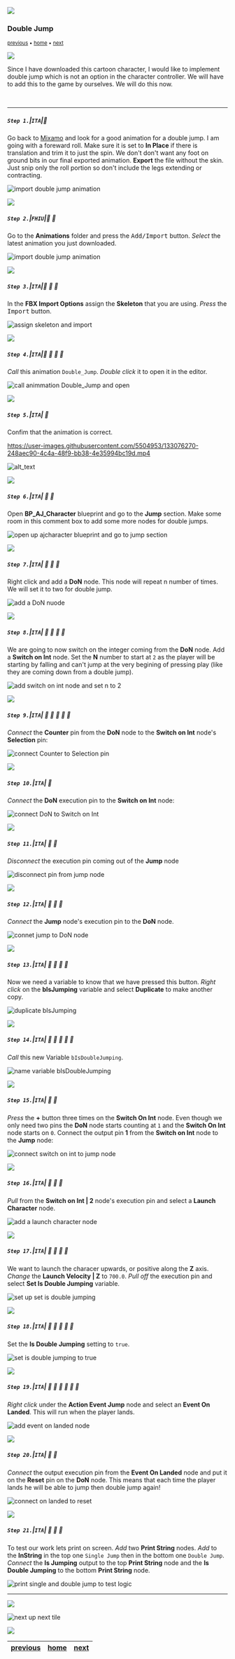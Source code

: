 ![](../images/line3.png)

### Double Jump

<sub>[previous](../walk-sprint/README.md#user-content-slow-walk--sprint) • [home](../README.md#user-content-ue4-animations) • [next](../double-jump-ii/README.md#user-content-double-jump-ii)</sub>

![](../images/line3.png)

Since I have downloaded this cartoon character, I would like to implement double jump which is not an option in the character controller. We will have to add this to the game by ourselves. We will do this now.

<br>

---


##### `Step 1.`\|`ITA`|:small_blue_diamond:

Go back to [Mixamo](https://www.mixamo.com/#/) and look for a good animation for a double jump. I am going with a foreward roll. Make sure it is set to **In Place** if there is translation and trim it to just the spin. We don't don't want any foot on ground bits in our final exported animation. **Export** the file without the skin. Just snip only the roll portion so don't include the legs extending or contracting.

![import double jump animation](images/ImportDoubleJumpAnim2.png)

![](../images/line2.png)

##### `Step 2.`\|`FHIU`|:small_blue_diamond: :small_blue_diamond: 

Go to the **Animations** folder and press the <kbd>Add/Import</kbd> button. *Select* the latest animation you just downloaded.

![import double jump animation](images/ImportDoubleJumpAnim.jpg)

![](../images/line2.png)

##### `Step 3.`\|`ITA`|:small_blue_diamond: :small_blue_diamond: :small_blue_diamond:

In the **FBX Import Options** assign the **Skeleton** that you are using. *Press* the <kbd>Import</kbd> button.

![assign skeleton and import](images/AssignSkeletonToDoubleJumpImport.jpg)

![](../images/line2.png)

##### `Step 4.`\|`ITA`|:small_blue_diamond: :small_blue_diamond: :small_blue_diamond: :small_blue_diamond:

*Call* this animation `Double_Jump`. *Double click* it to open it in the editor.

![call animmation Double_Jump and open](images/CallItDoubleJump.jpg)

![](../images/line2.png)

##### `Step 5.`\|`ITA`| :small_orange_diamond:

Confim that the animation is correct.

https://user-images.githubusercontent.com/5504953/133076270-248aec90-4c4a-48f9-bb38-4e35994bc19d.mp4

![alt_text](images/.jpg)

![](../images/line2.png)

##### `Step 6.`\|`ITA`| :small_orange_diamond: :small_blue_diamond:

Open **BP_AJ_Character** blueprint and go to the **Jump** section. Make some room in this comment box to add some more nodes for double jumps.

![open up ajcharacter blueprint and go to jump section](images/MakeSpaceInJumpPlayerBP.jpg)

![](../images/line2.png)

##### `Step 7.`\|`ITA`| :small_orange_diamond: :small_blue_diamond: :small_blue_diamond:

Right click and add a **DoN** node. This node will repeat n number of times. We will set it to two for double jump.

![add a DoN nuode](images/AddDoNNode.jpg)

![](../images/line2.png)

##### `Step 8.`\|`ITA`| :small_orange_diamond: :small_blue_diamond: :small_blue_diamond: :small_blue_diamond:

We are going to now switch on the integer coming from the **DoN** node. Add a **Switch on Int** node. Set the **N** number to start at `2` as the player will be starting by falling and can't jump at the very begining of pressing play (like they are coming down from a double jump).

![add switch on int node and set n to 2](images/AddSwitchOnIntNode.jpg)

![](../images/line2.png)

##### `Step 9.`\|`ITA`| :small_orange_diamond: :small_blue_diamond: :small_blue_diamond: :small_blue_diamond: :small_blue_diamond:

*Connect* the **Counter** pin from the **DoN** node to the **Switch on Int** node's **Selection** pin:

![connect Counter to Selection pin](images/CounterToSelectionPin.jpg)

![](../images/line2.png)

##### `Step 10.`\|`ITA`| :large_blue_diamond:

*Connect* the **DoN** execution pin to the **Switch on Int** node:

![connect DoN to Switch on Int](images/ConnectDoNExecutionPins.jpg)

![](../images/line2.png)

##### `Step 11.`\|`ITA`| :large_blue_diamond: :small_blue_diamond: 

*Disconnect* the execution pin coming out of the **Jump** node

![disconnect pin from jump node](images/DisconnectExecutionPin.jpg)

![](../images/line2.png)


##### `Step 12.`\|`ITA`| :large_blue_diamond: :small_blue_diamond: :small_blue_diamond: 

*Connect* the **Jump** node's execution pin to the **DoN** node.

![connet jump to DoN node](images/ConnectJumpToDoNNode.jpg)

![](../images/line2.png)

##### `Step 13.`\|`ITA`| :large_blue_diamond: :small_blue_diamond: :small_blue_diamond:  :small_blue_diamond: 

Now we need a variable to know that we have pressed this button. *Right click* on the **bIsJumping** variable and select **Duplicate** to make another copy.

![duplicate bIsJumping](images/DuplicateIsJumpingVariable.jpg)

![](../images/line2.png)

##### `Step 14.`\|`ITA`| :large_blue_diamond: :small_blue_diamond: :small_blue_diamond: :small_blue_diamond:  :small_blue_diamond: 

*Call* this new Variable `bIsDoubleJumping`.

![name variable bIsDoubleJumping](images/CallItDoubleJumping.jpg)

![](../images/line2.png)

##### `Step 15.`\|`ITA`| :large_blue_diamond: :small_orange_diamond: 

*Press* the **+** button three times on the **Switch On Int** node. Even though we only need two pins the **DoN** node starts counting at `1` and the **Switch On Int** node starts on `0`. Connect the output pin **1** from the **Switch on Int** node to the **Jump** node:

![connect switch on int to jump node](images/SwitchOnIntToJump.jpg)

![](../images/line2.png)

##### `Step 16.`\|`ITA`| :large_blue_diamond: :small_orange_diamond:   :small_blue_diamond: 

*Pull* from the **Switch on Int | 2** node's execution pin and select a **Launch Character** node.

![add a launch character node](images/Pin2ToLaunchCharacter.jpg)

![](../images/line2.png)

##### `Step 17.`\|`ITA`| :large_blue_diamond: :small_orange_diamond: :small_blue_diamond: :small_blue_diamond:

We want to launch the characer upwards, or positive along the **Z** axis. *Change* the **Launch Velocity | Z** to `700.0`. *Pull off* the execution pin and select **Set Is Double Jumping** variable.

![set up set is double jumping](images/SetDoubleJumping.jpg)

![](../images/line2.png)

##### `Step 18.`\|`ITA`| :large_blue_diamond: :small_orange_diamond: :small_blue_diamond: :small_blue_diamond: :small_blue_diamond:

Set the **Is Double Jumping** setting to `true`.

![set is double jumping to true](images/SetIsDoubleJumpingToTrue.jpg)

![](../images/line2.png)

##### `Step 19.`\|`ITA`| :large_blue_diamond: :small_orange_diamond: :small_blue_diamond: :small_blue_diamond: :small_blue_diamond: :small_blue_diamond:

*Right click* under the **Action Event Jump** node and select an **Event On Landed**. This will run when the player lands.

![add event on landed node](images/ResetWhenPlayerLands.jpg)

![](../images/line2.png)

##### `Step 20.`\|`ITA`| :large_blue_diamond: :large_blue_diamond:

*Connect* the output execution pin from the **Event On Landed** node and put it on the **Reset** pin on the **DoN** node. This means that each time the player lands he will be able to jump then double jump again!

![connect on landed to reset](images/ConnectOnLandedToReset.jpg)

![](../images/line2.png)

##### `Step 21.`\|`ITA`| :large_blue_diamond: :large_blue_diamond: :small_blue_diamond:

To test our work lets print on screen. *Add* two **Print String** nodes. *Add* to the **InString** in the top one `Single Jump` then in the bottom one `Double Jump`. *Connect* the **Is Jumping** output to the top **Print String** node and the **Is Double Jumping** to the bottom **Print String** node.

![print single and double jump to test logic](images/AddTwoPrintNodesDoubleJump.jpg)

___


![](../images/line1.png)

<!-- <img src="https://via.placeholder.com/1000x100/45D7CA/000000/?text=Next Up - Double Jump II"> -->
![next up next tile](images/banner.png)

![](../images/line1.png)

| [previous](../walk-sprint/README.md#user-content-slow-walk--sprint)| [home](../README.md#user-content-ue4-animations) | [next](../double-jump-ii/README.md#user-content-double-jump-ii)|
|---|---|---|
